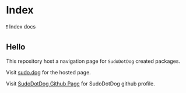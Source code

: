 # Index

:exclamation: Index docs

## Hello

This repository host a navigation page for `SudoDotDog` created packages.

Visit [sudo.dog](//sudo.dog) for the hosted page.

Visit [SudoDotDog Github Page](//github.com/SudoDotDog) for SudoDotDog github profile.
